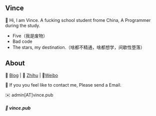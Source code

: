 ## Vince

👋 Hi, I am Vince. A fucking school student frome China, A Programmer during the study.

- Five（我是废物）
- Bad code
- The stars, my destination.（啥都不精通，啥都想学，间歇性堕落）

## About

📝 [Blog](https://i.vince.pub/)  |  🔌 [Zhihu](https://www.zhihu.com/people/vince-best)  |  🚀[Weibo](https://weibo.com/u/2422015477)

👬 If you you feel like to contact me, Please send a Email.

✉️ admin[AT]vince.pub

##### 🍉 vince.pub 